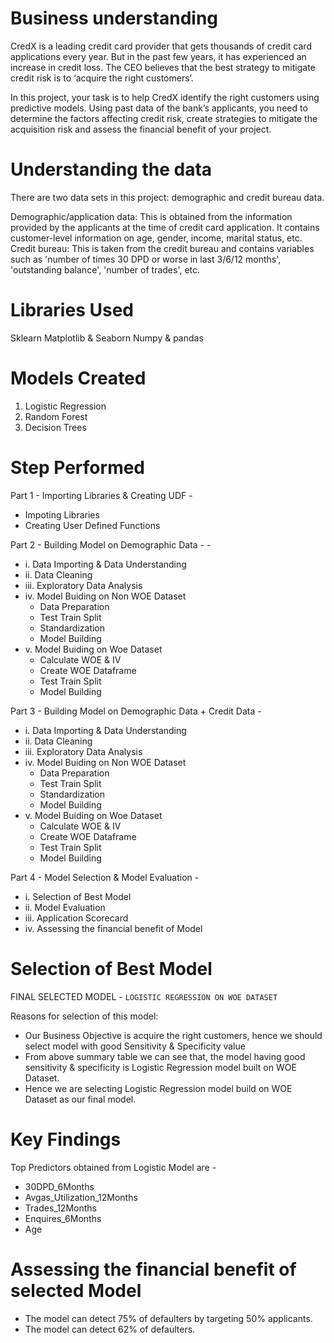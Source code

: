 # Business understanding
CredX is a leading credit card provider that gets thousands of credit card applications every year. But in the past few years, it has experienced an increase in credit loss. The CEO believes that the best strategy to mitigate credit risk is to ‘acquire the right customers’.

In this project, your task is to help CredX identify the right customers using predictive models. Using past data of the bank’s applicants, you need to determine the factors affecting credit risk, create strategies to mitigate the acquisition risk and assess the financial benefit of your project.   

# Understanding the data
There are two data sets in this project: demographic and credit bureau data.  

Demographic/application data: This is obtained from the information provided by the applicants at the time of credit card application. It contains customer-level information on age, gender, income, marital status, etc.
Credit bureau: This is taken from the credit bureau and contains variables such as 'number of times 30 DPD or worse in last 3/6/12 months', 'outstanding balance', 'number of trades', etc.

# Libraries Used
Sklearn
Matplotlib & Seaborn
Numpy & pandas

# Models Created
1. Logistic Regression
2. Random Forest
3. Decision Trees

# Step Performed
Part 1 - Importing Libraries & Creating UDF -  
 -	Impoting Libraries       
 -	Creating User Defined Functions              

Part 2 - Building Model on Demographic Data -   -
 - i. Data Importing & Data Understanding  
 - ii. Data Cleaning   
 - iii. Exploratory Data Analysis
 - iv. Model Buiding on Non WOE Dataset
 	- Data Preparation
	- Test Train Split
	- Standardization
	- Model Building
 - v. Model Buiding on Woe Dataset   
 	 - Calculate WOE & IV
	 - Create WOE Dataframe   
	 - Test Train Split   
	 - Model Building

Part 3 - Building Model on Demographic Data + Credit Data -  
 - i. Data Importing & Data Understanding  
 - ii. Data Cleaning   
 - iii. Exploratory Data Analysis
 - iv. Model Buiding on Non WOE Dataset
 	- Data Preparation
	- Test Train Split
	- Standardization
	- Model Building
 - v. Model Buiding on Woe Dataset   
 	 - Calculate WOE & IV
	 - Create WOE Dataframe   
	 - Test Train Split   
	 - Model Building

Part 4 - Model Selection & Model Evaluation -
 - i. Selection of Best Model
 - ii. Model Evaluation
 - iii. Application Scorecard
 - iv. Assessing the financial benefit of Model
 
# Selection of Best Model
FINAL SELECTED MODEL - `LOGISTIC REGRESSION ON WOE DATASET`



Reasons for selection of this model:
 - Our Business Objective is acquire the right customers, hence we should select model with good Sensitivity & Specificity value
 - From above summary table we can see that, the model having good sensitivity & specificity is Logistic Regression model built on WOE
Dataset.
 - Hence we are selecting Logistic Regression model build on WOE Dataset as our final model.
 
# Key Findings
Top Predictors obtained from Logistic Model are - 
 - 30DPD_6Months
 - Avgas_Utilization_12Months
 - Trades_12Months
 - Enquires_6Months
 - Age
 
 # Assessing the financial benefit of selected Model
 - The model can detect 75% of defaulters by targeting 50% applicants.
 - The model can detect 62% of defaulters.

